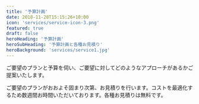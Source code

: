```yaml
---
title: '予算計画'
date: 2018-11-28T15:15:26+10:00
icon: 'services/service-icon-3.png'
featured: true
draft: false
heroHeading: '予算計画'
heroSubHeading: '予算計画と各種お見積り'
heroBackground: 'services/service1.jpg'
---
```


ご要望のプランと予算を伺い、ご要望に対してどのようなアプローチがあるかご提案いたします。

ご要望のプランがおおよそ固まり次第、お見積りを行います。コストを最適化するため数週間お時間いただいております。各種お見積りは無料です。